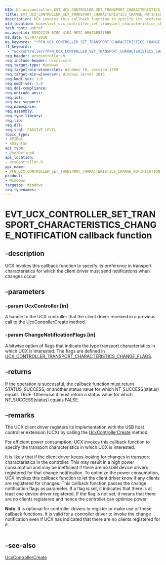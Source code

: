 ```yaml
---
UID: NC:ucxcontroller.EVT_UCX_CONTROLLER_SET_TRANSPORT_CHARACTERISTICS_CHANGE_NOTIFICATION
title: EVT_UCX_CONTROLLER_SET_TRANSPORT_CHARACTERISTICS_CHANGE_NOTIFICATION (ucxcontroller.h)
description: UCX invokes this callback function to specify its preference in transport characteristics for which the client driver must send notifications when changes occur.
old-location: buses\evt_ucx_controller_set_transport_characteristics_change_notification.htm
tech.root: usbref
ms.assetid: 559D2215-B78C-41EA-9E2C-6E67AE5276BE
ms.date: 05/07/2018
ms.keywords: "*PFN_UCX_CONTROLLER_SET_TRANSPORT_CHARACTERISTICS_CHANGE_NOTIFICATION, *PFN_UCX_CONTROLLER_SET_TRANSPORT_CHARACTERISTICS_CHANGE_NOTIFICATION callback function pointer [Buses], EVT_UCX_CONTROLLER_SET_TRANSPORT_CHARACTERISTICS_CHANGE_NOTIFICATION, EVT_UCX_CONTROLLER_SET_TRANSPORT_CHARACTERISTICS_CHANGE_NOTIFICATION callback, EvUcxControllerSetTransportCharacteristicsChangeNotification, EvUcxControllerSetTransportCharacteristicsChangeNotification callback function [Buses], buses.evt_ucx_controller_set_transport_characteristics_change_notification, ucxcontroller/EvUcxControllerSetTransportCharacteristicsChangeNotification"
f1_keywords:
 - "ucxcontroller/*PFN_UCX_CONTROLLER_SET_TRANSPORT_CHARACTERISTICS_CHANGE_NOTIFICATION"
req.header: ucxcontroller.h
req.include-header: Ucxclass.h
req.target-type: Windows
req.target-min-winverclnt: Windows 10, version 1709
req.target-min-winversvr: Windows Server 2016
req.kmdf-ver: 1.0
req.umdf-ver: 2.0
req.ddi-compliance: 
req.unicode-ansi: 
req.idl: 
req.max-support: 
req.namespace: 
req.assembly: 
req.type-library: 
req.lib: 
req.dll: 
req.irql: PASSIVE_LEVEL
topic_type:
- APIRef
- kbSyntax
api_type:
- UserDefined
api_location:
- UcxController.h
api_name:
- PFN_UCX_CONTROLLER_SET_TRANSPORT_CHARACTERISTICS_CHANGE_NOTIFICATION
product:
- Windows
targetos: Windows
req.typenames: 
---
```


# EVT_UCX_CONTROLLER_SET_TRANSPORT_CHARACTERISTICS_CHANGE_NOTIFICATION callback function


## -description


UCX invokes this callback function to specify its preference in transport characteristics for which the client driver must send notifications when changes occur. 


## -parameters




### -param UcxController [in]

 A handle to the UCX controller that the client driver received in a previous call to  the <a href="https://docs.microsoft.com/previous-versions/windows/hardware/drivers/mt188033(v=vs.85)">UcxControllerCreate</a> method.


### -param ChangeNotificationFlags [in]

 A bitwise option of flags that indicate the type transport characteristics in which UCX is interested. The flags are defined in <a href="https://docs.microsoft.com/windows-hardware/drivers/ddi/ucxcontroller/ns-ucxcontroller-_ucx_controller_transport_characteristics_change_flags">UCX_CONTROLLER_TRANSPORT_CHARACTERISTICS_CHANGE_FLAGS</a>.


## -returns



If the operation is successful, the callback function must return STATUS_SUCCESS, or another status value for which NT_SUCCESS(status) equals TRUE. Otherwise it must return a status value for which NT_SUCCESS(status) equals FALSE.




## -remarks



The UCX client driver registers its implementation with the USB host controller extension (UCX) by calling the <a href="https://docs.microsoft.com/previous-versions/windows/hardware/drivers/mt188033(v=vs.85)">UcxControllerCreate</a> method.

For efficient power consumption, UCX invokes this callback function to specify the transport characteristics in which UCX is interested. 

It is likely that if the client driver keeps looking for changes in transport characteristics in the controller. This may result in a high power consumption and may be inefficient if there are no USB device drivers registered for that change notification. To optimize the power consumption, UCX invokes this callback function to  let the client driver know if any clients are registered for changes. This callback function passes the change notification flags as parameter. If a flag is set, it indicates that there is at least one device driver registered. If the flag is not set, it means that there are no clients registered and hence the controller can optimize power. 

<div class="alert"><b>Note</b>  It is optional for controller drivers to register or make use of these callback functions. It is valid for a controller driver to invoke the change notification even if UCX has indicated that there are no clients registered for it.</div>
<div> </div>



## -see-also




<a href="https://docs.microsoft.com/previous-versions/windows/hardware/drivers/mt188033(v=vs.85)">UcxControllerCreate</a>
 

 

